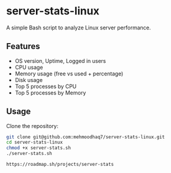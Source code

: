 # server-stats-linux

A simple Bash script to analyze Linux server performance.

## Features
- OS version, Uptime, Logged in users
- CPU usage
- Memory usage (free vs used + percentage)
- Disk usage
- Top 5 processes by CPU
- Top 5 processes by Memory

## Usage
Clone the repository:
```bash
git clone git@github.com:mehmoodhaq7/server-stats-linux.git
cd server-stats-linux
chmod +x server-stats.sh
./server-stats.sh

https://roadmap.sh/projects/server-stats
